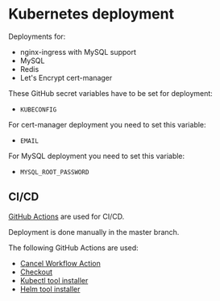 # Kubernetes deployment

Deployments for:
- nginx-ingress with MySQL support
- MySQL
- Redis
- Let's Encrypt cert-manager

These GitHub secret variables have to be set for deployment:
- `KUBECONFIG`

For cert-manager deployment you need to set this variable:
- `EMAIL`

For MySQL deployment you need to set this variable:
- `MYSQL_ROOT_PASSWORD`

## CI/CD

[GitHub Actions](https://github.com/features/actions) are used for CI/CD.

Deployment is done manually in the master branch.

The following GitHub Actions are used:

* [Cancel Workflow Action](https://github.com/marketplace/actions/cancel-workflow-action)
* [Checkout](https://github.com/marketplace/actions/checkout)
* [Kubectl tool installer](https://github.com/marketplace/actions/kubectl-tool-installer)
* [Helm tool installer](https://github.com/marketplace/actions/helm-tool-installer)

